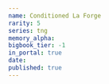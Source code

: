 ```yaml
---
name: Conditioned La Forge
rarity: 5
series: tng
memory_alpha:
bigbook_tier: -1
in_portal: true
date:
published: true
---
```



